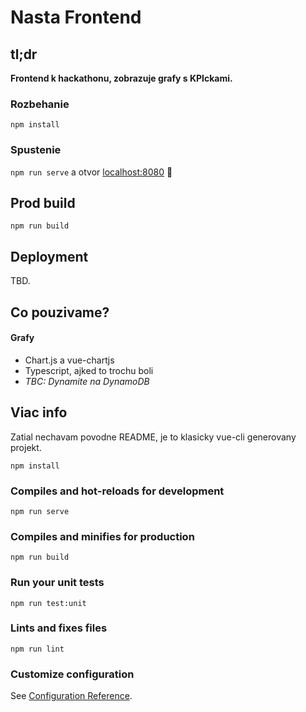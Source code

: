 # Nasta Frontend

## tl;dr

**Frontend k hackathonu, zobrazuje grafy s KPIckami.**

### Rozbehanie

`npm install`

### Spustenie

`npm run serve` a otvor [localhost:8080](http://localhost:8080/) 🎉

## Prod build

`npm run build`

## Deployment

TBD.

## Co pouzivame?

#### Grafy

* Chart.js a vue-chartjs
* Typescript, ajked to trochu boli
* _TBC: Dynamite na DynamoDB_

## Viac info

Zatial nechavam povodne README, je to klasicky vue-cli generovany projekt.

```
npm install
```

### Compiles and hot-reloads for development
```
npm run serve
```

### Compiles and minifies for production
```
npm run build
```

### Run your unit tests
```
npm run test:unit
```

### Lints and fixes files
```
npm run lint
```

### Customize configuration
See [Configuration Reference](https://cli.vuejs.org/config/).
